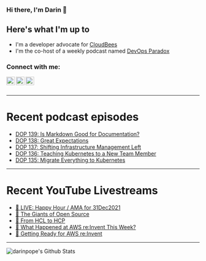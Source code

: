 ### Hi there, I'm Darin 👋

## Here's what I'm up to
- I'm a developer advocate for [CloudBees][cloudbees-website]
- I'm the co-host of a weekly podcast named [DevOps Paradox][dop-website]

### Connect with me:

[<img align="left" alt="darinpope | Twitter" width="22px" src="https://cdn.jsdelivr.net/npm/simple-icons@v3/icons/twitter.svg" />][twitter]
[<img align="left" alt="darinpope | LinkedIn" width="22px" src="https://cdn.jsdelivr.net/npm/simple-icons@v3/icons/linkedin.svg" />][linkedin]
[<img align="left" alt="darinpope | Instagram" width="22px" src="https://cdn.jsdelivr.net/npm/simple-icons@v3/icons/instagram.svg" />][instagram]

<br />
<br />

---

# Recent podcast episodes
<!-- BLOG-POST-LIST:START -->
- [DOP 139: Is Markdown Good for Documentation?](https://www.devopsparadox.com/episodes/is-markdown-good-for-documentation-139/)
- [DOP 138: Great Expectations](https://www.devopsparadox.com/episodes/great-expectations-138/)
- [DOP 137: Shifting Infrastructure Management Left](https://www.devopsparadox.com/episodes/shifting-infrastructure-management-left-137/)
- [DOP 136: Teaching Kubernetes to a New Team Member](https://www.devopsparadox.com/episodes/teaching-kubernetes-to-a-new-team-member-136/)
- [DOP 135: Migrate Everything to Kubernetes](https://www.devopsparadox.com/episodes/migrate-everything-to-kubernetes-135/)
<!-- BLOG-POST-LIST:END -->

---

# Recent YouTube Livestreams
<!-- YOUTUBE:START -->
- [🔴 LIVE: Happy Hour / AMA for 31Dec2021](https://www.youtube.com/watch?v=e490khNiI5s)
- [🔴 The Giants of Open Source](https://www.youtube.com/watch?v=4nFRKbY_HVE)
- [🔴 From HCL to HCP](https://www.youtube.com/watch?v=kqH-11A3bMA)
- [🔴 What Happened at AWS re:Invent This Week?](https://www.youtube.com/watch?v=YiCbE5Lssa4)
- [🔴 Getting Ready for AWS re:Invent](https://www.youtube.com/watch?v=8aWjLOHU6cs)
<!-- YOUTUBE:END -->

---

<img align="left" alt="darinpope's Github Stats" src="https://github-readme-stats.codestackr.vercel.app/api?username=darinpope&show_icons=true&hide_border=true" />


[website]: https://www.darinpope.com/
[twitter]: https://twitter.com/darinpope
[youtube]: https://youtube.com/darinpope
[instagram]: https://instagram.com/darinpope
[linkedin]: https://linkedin.com/in/darinpope
[cloudbees-website]: https://www.cloudbees.com/
[dop-website]: https://www.devopsparadox.com/

<!--
**darinpope/darinpope** is a ✨ _special_ ✨ repository because its `README.md` (this file) appears on your GitHub profile.

Here are some ideas to get you started:

- 🔭 I’m currently working on ...
- 🌱 I’m currently learning ...
- 👯 I’m looking to collaborate on ...
- 🤔 I’m looking for help with ...
- 💬 Ask me about ...
- 📫 How to reach me: ...
- 😄 Pronouns: ...
- ⚡ Fun fact: ...
-->

